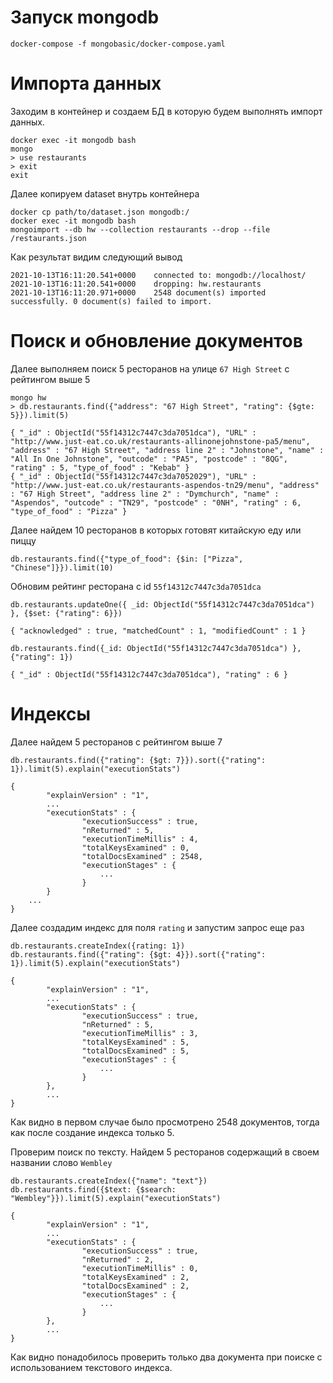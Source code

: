 # Запуск mongodb

```
docker-compose -f mongobasic/docker-compose.yaml 
```

# Импорта данных

Заходим в контейнер и создаем БД в которую будем выполнять импорт данных.

```
docker exec -it mongodb bash
mongo
> use restaurants
> exit
exit
```

Далее копируем dataset внутрь контейнера

```
docker cp path/to/dataset.json mongodb:/
docker exec -it mongodb bash
mongoimport --db hw --collection restaurants --drop --file /restaurants.json
```

Как результат видим следующий вывод

```
2021-10-13T16:11:20.541+0000    connected to: mongodb://localhost/
2021-10-13T16:11:20.541+0000    dropping: hw.restaurants
2021-10-13T16:11:20.971+0000    2548 document(s) imported successfully. 0 document(s) failed to import.
```

# Поиск и обновление документов

Далее выполняем поиск 5 ресторанов на улице `67 High Street` с рейтингом выше 5

```
mongo hw
> db.restaurants.find({"address": "67 High Street", "rating": {$gte: 5}}).limit(5)

{ "_id" : ObjectId("55f14312c7447c3da7051dca"), "URL" : "http://www.just-eat.co.uk/restaurants-allinonejohnstone-pa5/menu", "address" : "67 High Street", "address line 2" : "Johnstone", "name" : "All In One Johnstone", "outcode" : "PA5", "postcode" : "8QG", "rating" : 5, "type_of_food" : "Kebab" }
{ "_id" : ObjectId("55f14312c7447c3da7052029"), "URL" : "http://www.just-eat.co.uk/restaurants-aspendos-tn29/menu", "address" : "67 High Street", "address line 2" : "Dymchurch", "name" : "Aspendos", "outcode" : "TN29", "postcode" : "0NH", "rating" : 6, "type_of_food" : "Pizza" }
```

Далее найдем 10 ресторанов в которых готовят китайскую еду или пиццу

```
db.restaurants.find({"type_of_food": {$in: ["Pizza", "Chinese"]}}).limit(10)
```

Обновим рейтинг ресторана с id `55f14312c7447c3da7051dca`

```
db.restaurants.updateOne({ _id: ObjectId("55f14312c7447c3da7051dca") }, {$set: {"rating": 6}})

{ "acknowledged" : true, "matchedCount" : 1, "modifiedCount" : 1 }

db.restaurants.find({_id: ObjectId("55f14312c7447c3da7051dca") }, {"rating": 1})

{ "_id" : ObjectId("55f14312c7447c3da7051dca"), "rating" : 6 }
```

# Индексы

Далее найдем 5 ресторанов с рейтингом выше 7

```
db.restaurants.find({"rating": {$gt: 7}}).sort({"rating": 1}).limit(5).explain("executionStats")

{
        "explainVersion" : "1",
        ...
        "executionStats" : {
                "executionSuccess" : true,
                "nReturned" : 5,
                "executionTimeMillis" : 4,
                "totalKeysExamined" : 0,
                "totalDocsExamined" : 2548,
                "executionStages" : {
                    ...
                }
        }
    ...
}
```

Далее создадим индекс для поля `rating` и запустим запрос еще раз

```
db.restaurants.createIndex({rating: 1})
db.restaurants.find({"rating": {$gt: 4}}).sort({"rating": 1}).limit(5).explain("executionStats")

{
        "explainVersion" : "1",
        ...
        "executionStats" : {
                "executionSuccess" : true,
                "nReturned" : 5,
                "executionTimeMillis" : 3,
                "totalKeysExamined" : 5,
                "totalDocsExamined" : 5,
                "executionStages" : {
                    ...
                }
        },
        ...
}
```

Как видно в первом случае было просмотрено 2548 документов, тогда как после создание индекса только 5.

Проверим поиск по тексту. Найдем 5 ресторанов содержащий в своем названии слово `Wembley`

```
db.restaurants.createIndex({"name": "text"})
db.restaurants.find({$text: {$search: "Wembley"}}).limit(5).explain("executionStats")

{
        "explainVersion" : "1",
        ...
        "executionStats" : {
                "executionSuccess" : true,
                "nReturned" : 2,
                "executionTimeMillis" : 0,
                "totalKeysExamined" : 2,
                "totalDocsExamined" : 2,
                "executionStages" : {
                    ...
                }
        },
        ...
}
```

Как видно понадобилось проверить только два документа при поиске с использованием текстового индекса.